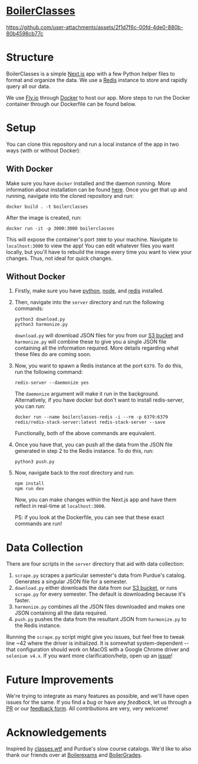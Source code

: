 # [BoilerClasses](https://www.boilerclasses.com/)

https://github.com/user-attachments/assets/2f1d7f6c-00fd-4de0-880b-80b4598cb77c



# Structure
BoilerClasses is a simple [Next.js](https://nextjs.org/) app with a few Python helper files to format and organize the data. We use a [Redis](https://redis.io/) instance to store and rapidly query all our data. 

We use [Fly.io](https://fly.io/) through [Docker](https://www.docker.com/) to host our app. More steps to run the Docker container through our Dockerfile can be found below. 

# Setup
You can clone this repository and run a local instance of the app in two ways (with or without Docker):

## With Docker
Make sure you have `docker` installed and the daemon running. More information about installation can be found [here](https://docs.docker.com/get-docker/). Once you get that up and running, navigate into the cloned repository and run:

```
docker build . -t boilerclasses
```
After the image is created, run:
```
docker run -it -p 3000:3000 boilerclasses
```
This will expose the container's port `3000` to your machine. Navigate to `localhost:3000` to view the app! You can edit whatever files you want locally, but you'll have to rebuild the image every time you want to view your changes. Thus, not ideal for quick changes.

## Without Docker
1. Firstly, make sure you have [python](https://www.python.org/downloads/), [node](https://nodejs.org/en/download/), and [redis](https://redis.io/docs/install/install-redis/) installed.
2. Then, navigate into the `server` directory and run the following commands:
   ```
   python3 download.py
   python3 harmonize.py
   ```
   `download.py` will download JSON files for you from our [S3 bucket](https://s3.amazonaws.com/boilerclasses) and `harmonize.py` will combine these to give you a single JSON file containing all the information required. More details regarding what these files do are coming soon.  
3. Now, you want to spawn a Redis instance at the port `6379`. To do this, run the following command:
   ```
   redis-server --daemonize yes
   ```
   The `daemonize` argument will make it run in the background. Alternatively, if you have docker but don't want to install redis-server, you can run:
   ```
   docker run --name boilerclasses-redis -i --rm -p 6379:6379 redis/redis-stack-server:latest redis-stack-server --save
   ```
   Functionally, both of the above commands are equivalent. 
5. Once you have that, you can push all the data from the JSON file generated in step 2 to the Redis instance. To do this, run:
   ```
   python3 push.py
   ```
6. Now, navigate back to the root directory and run:
   ```
   npm install
   npm run dev
   ```
   Now, you can make changes within the Next.js app and have them reflect in real-time at `localhost:3000`.

   PS: if you look at the Dockerfile, you can see that these exact commands are run!

# Data Collection

There are four scripts in the `server` directory that aid with data collection:
1. `scrape.py` scrapes a particular semester's data from Purdue's catalog. Generates a singular JSON file for a semester.
3. `download.py` either downloads the data from our [S3 bucket](https://s3.amazonaws.com/boilerclasses), or runs `scrape.py` for every semester. The default is downloading because it's faster.
4. `harmonize.py` combines all the JSON files downloaded and makes one JSON containing all the data required.
5. `push.py` pushes the data from the resultant JSON from `harmonize.py` to the Redis instance.

Running the `scrape.py` script might give you issues, but feel free to tweak line ~42 where the driver is initialized. It is somewhat system-dependent -- that configuration should work on MacOS with a Google Chrome driver and `selenium v4.x`. If you want more clarification/help, open up an [issue](https://github.com/unkn-wn/boilerclasses/issues)!

# Future Improvements
We're trying to integrate as many features as possible, and we'll have open issues for the same. If you find a *bug* or have any *feedback*, let us through a [PR](https://github.com/unkn-wn/boilerclasses/pulls) or our [feedback form](https://docs.google.com/forms/d/e/1FAIpQLScoE5E-G7dbr7-v9dY5S7UeIoojjMTjP_XstLz38GBpib5MPA/viewform). All contributions are very, very welcome!

# Acknowledgements
Inspired by [classes.wtf](https://classes.wtf) and Purdue's slow course catalogs. We'd like to also thank our friends over at [Boilerexams](https://boilerexams.com) and [BoilerGrades](https://boilergrades.com/).
